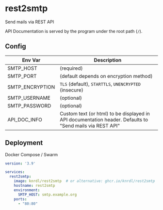 # rest2smtp

Send mails via REST API

API Documentation is served by the program under the root path (`/`).

## Config

| Env Var         | Description                                                                                              |
|-----------------|----------------------------------------------------------------------------------------------------------|
| SMTP_HOST       | (required)                                                                                               |
| SMTP_PORT       | (default depends on encryption method)                                                                   |
| SMTP_ENCRYPTION | `TLS` (default), `STARTTLS`, `UNENCRYPTED` (insecure)                                                    |
| SMTP_USERNAME   | (optional)                                                                                               |
| SMTP_PASSWORD   | (optional)                                                                                               |
| API_DOC_INFO    | Custom text (or html) to be displayed in API documentation header. Defaults to "Send mails via REST API" |

## Deployment

Docker Compose / Swarm

```yaml
version: '3.9'

services:
  rest2smtp:
    image: knrdl/rest2smtp  # or alternative: ghcr.io/knrdl/rest2smtp
    hostname: rest2smtp
    environment:
      SMTP_HOST: smtp.example.org
    ports:
      - "80:80"
```
